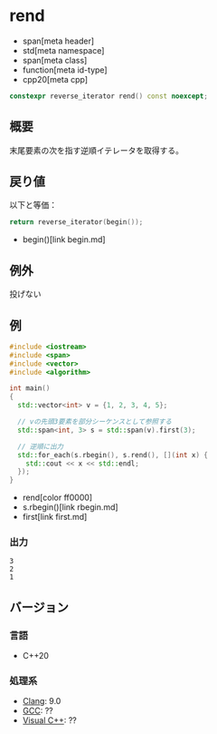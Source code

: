 # rend
* span[meta header]
* std[meta namespace]
* span[meta class]
* function[meta id-type]
* cpp20[meta cpp]

```cpp
constexpr reverse_iterator rend() const noexcept;
```

## 概要
末尾要素の次を指す逆順イテレータを取得する。


## 戻り値
以下と等価：

```cpp
return reverse_iterator(begin());
```
* begin()[link begin.md]


## 例外
投げない


## 例
```cpp example
#include <iostream>
#include <span>
#include <vector>
#include <algorithm>

int main()
{
  std::vector<int> v = {1, 2, 3, 4, 5};

  // vの先頭3要素を部分シーケンスとして参照する
  std::span<int, 3> s = std::span(v).first(3);

  // 逆順に出力
  std::for_each(s.rbegin(), s.rend(), [](int x) {
    std::cout << x << std::endl;
  });
}
```
* rend[color ff0000]
* s.rbegin()[link rbegin.md]
* first[link first.md]

### 出力
```
3
2
1
```

## バージョン
### 言語
- C++20

### 処理系
- [Clang](/implementation.md#clang): 9.0
- [GCC](/implementation.md#gcc): ??
- [Visual C++](/implementation.md#visual_cpp): ??
